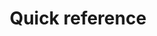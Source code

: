 ---
layout: categoryList
title: 'Quick reference'
category: quickreference
permalink: /quickreference-list
---
